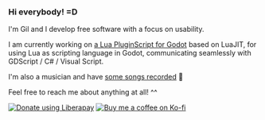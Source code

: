 ### Hi everybody! =D
I'm Gil and I develop free software with a focus on usability.

I am currently working on [a Lua PluginScript for Godot](https://github.com/gilzoide/godot-lua-pluginscript) based on LuaJIT, for using Lua as scripting language in Godot, communicating seamlessly with GDScript / C# / Visual Script.

I'm also a musician and have [some songs recorded](https://soundcloud.com/gilzoide/) 🎵

Feel free to reach me about anything at all! ^^

[![Donate using Liberapay](https://liberapay.com/assets/widgets/donate.svg)](https://liberapay.com/gilzoide/donate)
[![Buy me a coffee on Ko-fi](https://ko-fi.com/img/githubbutton_sm.svg)](https://ko-fi.com/O4O73OS4E)
